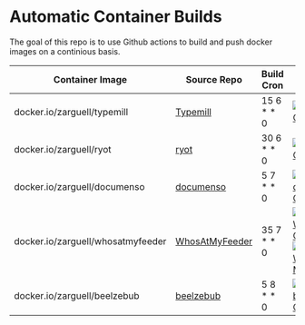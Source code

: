 # Automatic Container Builds

The goal of this repo is to use Github actions to build and push docker images on a continious basis.

| Container Image | Source Repo | Build Cron | Build Status | Architectures |
| --------------- | ----------- | ---------- | ------------ | ------------- |
| docker.io/zarguell/typemill | [Typemill](https://github.com/typemill/typemill) | 15 6 * * 0 | [![Build Typemill Container](https://github.com/zarguell/auto_container_builds/actions/workflows/typemill.yml/badge.svg)](https://github.com/zarguell/auto_container_builds/actions/workflows/typemill.yml) | amd64, arm64 |
| docker.io/zarguell/ryot | [ryot](https://github.com/IgnisDa/ryot) | 30 6 * * 0 | [![Build Ryot Container](https://github.com/zarguell/auto_container_builds/actions/workflows/ryot.yml/badge.svg)](https://github.com/zarguell/auto_container_builds/actions/workflows/ryot.yml) | arm64 |
| docker.io/zarguell/documenso | [documenso](https://github.com/documenso/documenso) | 5 7 * * 0 | [![Build documenso Container](https://github.com/zarguell/auto_container_builds/actions/workflows/documenso.yml/badge.svg)](https://github.com/zarguell/auto_container_builds/actions/workflows/documenso.yml) | amd64, arm64 |
| docker.io/zarguell/whosatmyfeeder | [WhosAtMyFeeder](https://github.com/mmcc-xx/WhosAtMyFeeder) | 35 7 * * 0 | [![Build WhosAtMyFeeder Container](https://github.com/zarguell/auto_container_builds/actions/workflows/WhosAtMyFeeder.yml/badge.svg)](https://github.com/zarguell/auto_container_builds/actions/workflows/WhosAtMyFeeder.yml) [![Extract WhosAtMyFeeder Model](https://github.com/zarguell/auto_container_builds/actions/workflows/WhosAtMyFeeder-model.yml/badge.svg)](https://github.com/zarguell/auto_container_builds/actions/workflows/WhosAtMyFeeder-model.yml) | amd64, arm64 |
| docker.io/zarguell/beelzebub | [beelzebub](https://github.com/mariocandela/beelzebub) | 5 8 * * 0 | [![Build beelzebub Container](https://github.com/zarguell/auto_container_builds/actions/workflows/beelzebub.yml/badge.svg)](https://github.com/zarguell/auto_container_builds/actions/workflows/beelzebub.yml) | arm64 |
